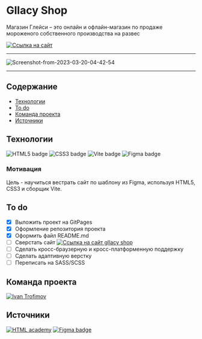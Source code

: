 # Gllacy Shop
Магазин Глейси – это онлайн и офлайн-магазин по продаже мороженого собственного производства на развес

[![Ссылка на сайт](https://img.shields.io/badge/-WEBSITE-%23222222?logo=GitHub%20Pages)](https://impudens.github.io/gllacy-shop/)

***

<img src="https://i.ibb.co/qD34Hn4/Screenshot-from-2023-03-20-04-42-54.png" alt="Screenshot-from-2023-03-20-04-42-54" border="0">

***

## Содержание
- [Технологии](#технологии)
- [To do](#to-do)
- [Команда проекта](#команда-проекта)
- [Источники](#Источники)

## Технологии
![HTML5 badge](https://img.shields.io/badge/-HTML5-%23003?logo=html5)
![CSS3 badge](https://img.shields.io/badge/-CSS3-%23003?logo=CSS3&logoColor=%231572B6)
![Vite badge](https://img.shields.io/badge/-Vite-%23003?color=%23FFC119&logo=vite)
![Figma badge](https://img.shields.io/badge/-Figma-%23003?logo=Figma&logoColor=%23F24E1E)

### Мотивация
Цель - научиться вестрать сайт по шаблону из Figma, используя HTML5, CSS3 и сборщик Vite.

## To do
- [x] Выложить проект на GitPages
- [x] Оформление репозитория проекта
- [x] Оформить файл README.md
- [ ] Сверстать сайт [![Ссылка на сайт gllacy shop](https://img.shields.io/badge/-Gllacy_shop-%23FF2F64)](https://impudens.github.io/gllacy-shop/)
- [ ] Сделать кросс-браузерную и кросс-платформенную поддержку
- [ ] Сделать адаптивную верстку
- [ ] Переписать на SASS/SCSS

## Команда проекта
[![Ivan Trofimov](https://img.shields.io/badge/-Ivan%20Trofimov-black?logo=GitHub)](https://github.com/impudens)

## Источники
[![HTML academy](https://img.shields.io/badge/-HTML_academy-informational?color=white&logo=HTMLAcademy&logoColor=%23302683)](https://htmlacademy.ru/profession/frontender)
[![Figma badge](https://img.shields.io/badge/-Шаблон_проекта_--_gllacy_shop-%23003?logo=Figma&logoColor=%23F24E1E)](https://www.figma.com/file/WTaV1oX8MAn0UIzy0wRwHG/HTML-1-%2F-gllacy---shop?t=CeIo240mwzsh9yKE-1)
